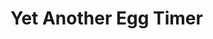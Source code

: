 <html>
<head>
  <!-- <title>Yet Another Egg Timer</title> -->
</head>
<body>
<h1>Yet Another Egg Timer</h1>
</body>
</html>
